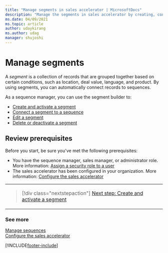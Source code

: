 ```yaml
---
title: "Manage segments in sales accelerator | MicrosoftDocs"
description: "Manage the segments in sales accelerator by creating, connecting, editing, deleting, and deactivating."
ms.date: 04/09/2021
ms.topic: article
author: udaykirang
ms.author: udag
manager: shujoshi
---
```


# Manage segments

A *segment* is a collection of records that are grouped together based on certain conditions, such as location, deal value, language, and product. By using segments, you can automatically connect records to sequences.

As a sequence manager, you can use the segment builder to:

- [Create and activate a segment](create-and-activate-a-segment.md)  
- [Connect a segment to a sequence](connect-a-segment-to-sequence.md)
- [Edit a segment](edit-a-segment.md)
- [Delete or deactivate a segment](delete-deactivate-a-segment.md)

## Review prerequisites  

Before you start, be sure you've met the following prerequisites:

-	You have the sequence manager, sales manager, or administrator role. More information: [Assign a security role to a user](/power-platform/admin/create-users-assign-online-security-roles#assign-a-security-role-to-a-user)
-	The sales accelerator has been configured in your organization. More information: [Configure the sales accelerator](enable-configure-sales-accelerator.md)

<table>
<tr><td>

> [!div class="nextstepaction"] 
> [Next step: Create and activate a segment](create-and-activate-a-segment.md)
</td></tr>
</table>   

### See more

[Manage sequences](create-manage-sequences.md)   
[Configure the sales accelerator](enable-configure-sales-accelerator.md)


[!INCLUDE[footer-include](../includes/footer-banner.md)]

